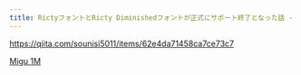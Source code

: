 ```yaml
---
title: RictyフォントとRicty Diminishedフォントが正式にサポート終了となった話 - Qiita
---
```


https://qiita.com/sounisi5011/items/62e4da71458ca7ce73c7


[Migu 1M](http://mix-mplus-ipa.osdn.jp/migu/)

